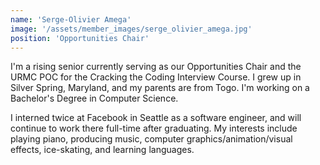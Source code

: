 ```yaml
---
name: 'Serge-Olivier Amega'
image: '/assets/member_images/serge_olivier_amega.jpg'
position: 'Opportunities Chair'
---
```


I'm a rising senior currently serving as our Opportunities Chair and the URMC POC for the Cracking the Coding Interview Course. I grew up in Silver Spring, Maryland, and my parents are from Togo. I'm working on a Bachelor's Degree in Computer Science.

I interned twice at Facebook in Seattle as a software engineer, and will continue to work there full-time after graduating. My interests include playing piano, producing music, computer graphics/animation/visual effects, ice-skating, and learning languages.
